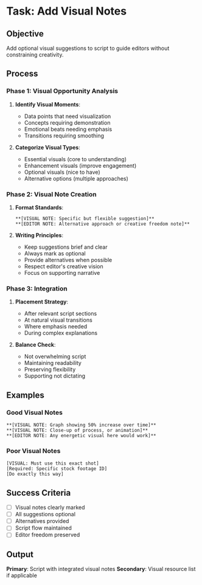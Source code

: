 # Task: Add Visual Notes

## Objective
Add optional visual suggestions to script to guide editors without constraining creativity.

## Process

### Phase 1: Visual Opportunity Analysis
1. **Identify Visual Moments**:
   - Data points that need visualization
   - Concepts requiring demonstration
   - Emotional beats needing emphasis
   - Transitions requiring smoothing

2. **Categorize Visual Types**:
   - Essential visuals (core to understanding)
   - Enhancement visuals (improve engagement)
   - Optional visuals (nice to have)
   - Alternative options (multiple approaches)

### Phase 2: Visual Note Creation

1. **Format Standards**:
   ```
   **[VISUAL NOTE: Specific but flexible suggestion]**
   **[EDITOR NOTE: Alternative approach or creative freedom note]**
   ```

2. **Writing Principles**:
   - Keep suggestions brief and clear
   - Always mark as optional
   - Provide alternatives when possible
   - Respect editor's creative vision
   - Focus on supporting narrative

### Phase 3: Integration

1. **Placement Strategy**:
   - After relevant script sections
   - At natural visual transitions
   - Where emphasis needed
   - During complex explanations

2. **Balance Check**:
   - Not overwhelming script
   - Maintaining readability
   - Preserving flexibility
   - Supporting not dictating

## Examples

### Good Visual Notes
```
**[VISUAL NOTE: Graph showing 50% increase over time]**
**[VISUAL NOTE: Close-up of process, or animation]**
**[EDITOR NOTE: Any energetic visual here would work]**
```

### Poor Visual Notes
```
[VISUAL: Must use this exact shot]
[Required: Specific stock footage ID]
[Do exactly this way]
```

## Success Criteria
- [ ] Visual notes clearly marked
- [ ] All suggestions optional
- [ ] Alternatives provided
- [ ] Script flow maintained
- [ ] Editor freedom preserved

## Output
**Primary**: Script with integrated visual notes
**Secondary**: Visual resource list if applicable